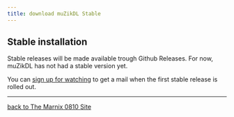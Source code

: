 ```yaml
---
title: download muZikDL Stable
---
```


## Stable installation

Stable releases will be made available trough Github Releases. For now, muZikDL has not had a stable version yet.

You can [sign up for watching](https://github.com/Marnix0810/muZikDL/watchers) to get a mail when the first stable release is rolled out.

<hr><A href="https://marnix0810.wordpress.com">back to The Marnix 0810 Site</A>

